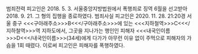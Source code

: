 범죄전력
피고인은 2018. 5. 3. 서울중앙지방법원에서 폭행죄로 징역 6월을 선고받아 2018. 9. 21. 그 형의 집행을 종료하였다.
범죄사실
피고인은 2020. 11. 28. 21:20경 서울 중구 <<<구아래주소>>>B<<</구아래주소>>>에 있는 <<<지하철역>>>C<<</지하철역>>>역 지하도에서, 그곳을 지나가는 행인인 피해자 <<<내국인이름>>>D<<</내국인이름>>>(34세)에게 다가가 아무런 이유 없이 주먹으로 피해자의 가슴을 1회 때렸다.
이로써 피고인은 피해자를 폭행하였다.
